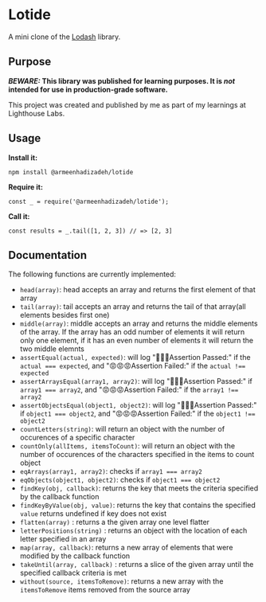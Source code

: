 # Lotide

A mini clone of the [Lodash](https://lodash.com) library.

## Purpose

**_BEWARE:_ This library was published for learning purposes. It is _not_ intended for use in production-grade software.**

This project was created and published by me as part of my learnings at Lighthouse Labs. 

## Usage

**Install it:**

`npm install @armeenhadizadeh/lotide`

**Require it:**

`const _ = require('@armeenhadizadeh/lotide');`

**Call it:**

`const results = _.tail([1, 2, 3]) // => [2, 3]`

## Documentation

The following functions are currently implemented:

* `head(array)`: head accepts an array and returns the first element of that array
* `tail(array)`: tail accepts an array and returns the tail of that array(all elements besides first one)
* `middle(array)`: middle accepts an array and returns the middle elements of the array. If the array has an odd number of elements it will return only one element, if it has an even number of elements it will return the two middle elemnts
* `assertEqual(actual, expected)`: will log "🤑🤑🤑Assertion Passed:" if the `actual === expected`, and "😡😡😡Assertion Failed:" if the `actual !== expected`
* `assertArraysEqual(array1, array2)`: will log "🤑🤑🤑Assertion Passed:" if `array1 === array2`, and "😡😡😡Assertion Failed:" if the `array1 !== array2`
* `assertObjectsEqual(object1, object2)`: will log "🤑🤑🤑Assertion Passed:" if `object1 === object2`, and "😡😡😡Assertion Failed:" if the `object1 !== object2`
* `countLetters(string)`: will return an object with the number of occurences of a specific character
* `countOnly(allItems, itemsToCount)`: will return an object with the number of occurences of the characters specified in the items to count object
* `eqArrays(array1, array2)`: checks if `array1 === array2`
* `eqObjects(object1, object2)`: checks if `object1 === object2`
* `findKey(obj, callback)`: returns the key that meets the criteria specified by the callback function
* `findKeyByValue(obj, value)`: returns the key that contains the specified `value` returns undefined if key does not exist
* `flatten(array)` : returns a the given array one level flatter 
* `letterPositions(string)` : returns an object with the location of each letter specified in an array
* `map(array, callback)`: returns a new array of elements that were modified by the callback function
* `takeUntil(array, callback)` : returns a slice of the given array until the specified callback criteria is met 
* `without(source, itemsToRemove)`: returns a new array with the `itemsToRemove` items removed from the source array